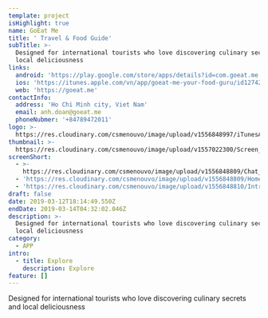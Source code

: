 ```yaml
---
template: project
isHighlight: true
name: GoEat Me
title: ' Travel & Food Guide'
subTitle: >-
  Designed for international tourists who love discovering culinary secrets and
  local deliciousness
links:
  android: 'https://play.google.com/store/apps/details?id=com.goeat.me'
  ios: 'https://itunes.apple.com/vn/app/goeat-me-your-food-guru/id1274200319?mt=8'
  web: 'https://goeat.me'
contactInfo:
  address: 'Ho Chi Minh city, Viet Nam'
  email: anh.doan@goeat.me
  phoneNubmer: '+84789472011'
logo: >-
  https://res.cloudinary.com/csmenouvo/image/upload/v1556848997/iTunesArtwork_1x.png
thumbnail: >-
  https://res.cloudinary.com/csmenouvo/image/upload/v1557022300/Screen_Shot_2019-05-05_at_9.09.43_AM.png
screenShort:
  - >-
    https://res.cloudinary.com/csmenouvo/image/upload/v1556848809/Chat_Detail.png
  - 'https://res.cloudinary.com/csmenouvo/image/upload/v1556848809/Home.png'
  - 'https://res.cloudinary.com/csmenouvo/image/upload/v1556848810/Intro_1.png'
draft: false
date: 2019-03-12T18:14:49.550Z
endDate: 2019-03-14T04:32:02.046Z
description: >-
  Designed for international tourists who love discovering culinary secrets and
  local deliciousness
category:
  - APP
intro:
  - title: Explore
    description: Explore
feature: []
---
```

Designed for international tourists who love discovering culinary secrets and local deliciousness
